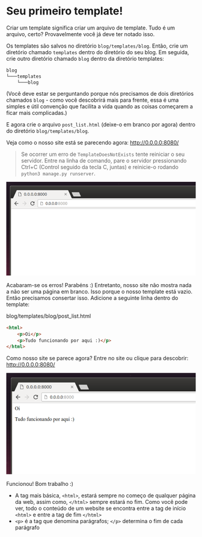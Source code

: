 # Seu primeiro template!

Criar um template significa criar um arquivo de template. Tudo é um arquivo, certo? Provavelmente você já deve ter notado isso.

Os templates são salvos no diretório `blog/templates/blog`. Então, crie um diretório chamado `templates` dentro do diretório do seu blog. Em seguida, crie outro diretório chamado `blog` dentro da diretório templates:

    blog
    └───templates
        └───blog


(Você deve estar se perguntando porque nós precisamos de dois diretórios chamados `blog` - como você descobrirá mais para frente, essa é uma simples e útil convenção que facilita a vida quando as coisas começarem a ficar mais complicadas.)

E agora crie o arquivo `post_list.html` (deixe-o em branco por agora) dentro do diretório `blog/templates/blog`.

Veja como o nosso site está se parecendo agora: http://0.0.0.0:8080/

> Se ocorrer um erro de `TemplateDoesNotExists` tente reiniciar o seu servidor. Entre na linha de comando, pare o servidor pressionando Ctrl+C (Control seguido da tecla C, juntas) e reinicie-o rodando `python3 manage.py runserver`.

![Passo 1](../images/introducao_html/step1.png)

Acabaram-se os erros! Parabéns :) Entretanto, nosso site não mostra nada a não ser uma página em branco. Isso porque o nosso template está vazio. Então precisamos consertar isso.
Adicione a seguinte linha dentro do template:

blog/templates/blog/post_list.html
```html
<html>
    <p>Oi</p>
    <p>Tudo funcionando por aqui :)</p>
</html>
```

Como nosso site se parece agora? Entre no site ou clique para descobrir: http://0.0.0.0:8080/

![Passo 2](../images/introducao_html/step2.png)

Funcionou! Bom trabalho :)

- A tag mais básica, `<html>`, estará sempre no começo de qualquer página da web, assim como, `</html>` sempre estará no fim. Como você pode ver, todo o conteúdo de um website se encontra entre a tag de início `<html>` e entre a tag de fim `</html>`
- `<p>` é a tag que denomina parágrafos; `</p>` determina o fim de cada parágrafo
